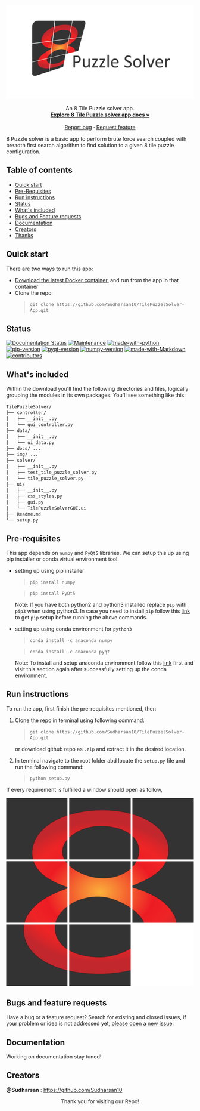 <meta name="google-site-verification" content="anaQPdlDO5QzFwQQ6mpEFvfJXLj2Ue8-EFylgHd7JlU" />

<p align="center">
  <a href="https://github.com/Sudharsan10/TilePuzzelSolver-App">
    <img src=".\img\project_social_card.png" alt="Social-header">
  </a>  
</p>

<p align="center">
  An 8 Tile Puzzle solver app.  
  <br>
    <a href=""><strong>Explore 8 Tile Puzzle solver app docs »</strong></a>
    <br>
    <br>
    <a href="https://github.com/Sudharsan10/TilePuzzelSolver-App/issues/new">Report bug</a>
    ·
    <a href="https://github.com/Sudharsan10/TilePuzzelSolver-App/issues/new">Request feature</a>    
</p>


8 Puzzle solver is a basic app to perform brute force search coupled with breadth first search algorithm to find solution 
to a given 8 tile puzzle configuration.

## Table of contents
- [Quick start](#quick-start)
- [Pre-Requisites](#pre-requisites)
- [Run instructions](#run-instructions)
- [Status](#status)
- [What's included](#whats-included)
- [Bugs and Feature requests](#bugs-and-feature-requests)
- [Documentation](#documentation)
- [Creators](#creators)
- [Thanks](#thanks)

## Quick start
There are two ways to run this app: 
- [Download the latest Docker container.]() and run from the app in that container
- Clone the repo: 
    > ```
    > git clone https://github.com/Sudharsan10/TilePuzzelSolver-App.git
    > ```
    
## Status
[![Documentation Status](https://img.shields.io/badge/Documentation-yes-e01563)](https://github.com/Sudharsan10/TilePuzzelSolver-App/tree/master/img/logo)
[![Maintenance](https://img.shields.io/badge/Maintained%3F-yes-e01563.svg)](https://github.com/Sudharsan10/TilePuzzelSolver-App/graphs/commit-activity)
[![made-with-python](https://img.shields.io/badge/Python%20Version-3.8.3-brightgreen)](https://www.python.org/)
[![pip-version](https://img.shields.io/badge/pip%20Version-20.0.2-brightgreen)](https://pip.pypa.io/en/stable/installing/)
[![pyqt-version](https://img.shields.io/badge/PyQt5%20Version-5.14.2-brightgreen)](https://pypi.org/project/PyQt5/)
[![numpy-version](https://img.shields.io/badge/numpy%20Version-1.18.1-brightgreen)](https://pypi.org/project/numpy/)
[![made-with-Markdown](https://img.shields.io/badge/Made%20with-Markdown-0366d6.svg)](http://commonmark.org)
[![contributors](https://img.shields.io/badge/Contributors-01-0366d6)](https://github.com/Sudharsan10/TilePuzzelSolver-App/graphs/contributors)


## What's included
Within the download you'll find the following directories and files, logically grouping the modules in its own packages. 
You'll see something like this:

```text
TilePuzzleSolver/
├── controller/
|   ├── __init__.py
|   └── gui_controller.py   
├── data/
|   ├── __init__.py
|   └── ui_data.py 
├── docs/ ...
├── img/ ...
├── solver/
|   ├── __init__.py
|   ├── test_tile_puzzle_solver.py 
|   └── tile_puzzle_solver.py
├── ui/
|   ├── __init__.py
|   ├── css_styles.py  
|   ├── gui.py
|   └── TilePuzzleSolverGUI.ui
├── Readme.md
└── setup.py
```


## Pre-requisites
This app depends on ```numpy``` and ```PyQt5``` libraries. We can setup this up using pip installer or conda virtual environment tool.

- setting up using pip installer
    > ```
    > pip install numpy
    >```
    
    > ```
    > pip install PyQt5 
    Note: If you have both python2 and python3 installed replace ```pip``` with ```pip3``` when using python3. In case you need to install
    ```pip``` follow this [link](#https://pip.pypa.io/en/stable/installing/) to get ```pip``` setup before running the above commands.
    
- setting up using conda environment for ```python3```     
    > ```
    > conda install -c anaconda numpy
    >```
    
    > ```
    > conda install -c anaconda pyqt
    > ```
    Note: To install and setup anaconda environment follow this [link](#https://docs.anaconda.com/anaconda/install/) first and visit this section again after successfully setting up the conda environment.

## Run instructions
To run the app, first finish the pre-requisites mentioned, then
1. Clone the repo in terminal using following command: 
    > ```
    > git clone https://github.com/Sudharsan10/TilePuzzelSolver-App.git
    > ```
    or download github repo as ```.zip``` and extract it in the desired location.
    
2. In terminal navigate to the root folder abd locate the ```setup.py``` file and run the following command:
    > ```
    > python setup.py
    > ```

If every requirement is fulfilled a window should open as follow,

![logo](/img/project_logo.png)



## Bugs and feature requests
Have a bug or a feature request? Search for existing and closed issues, if your problem or idea is not addressed yet, 
[please open a new issue](https://github.com/Sudharsan10/TilePuzzelSolver-App/issues/new).

## Documentation
Working on documentation stay tuned!


## Creators
**@Sudharsan** : <https://github.com/Sudharsan10>

<p align='center'>
    <a id='thanks'></a>
    Thank you for visiting our Repo!
</p>

